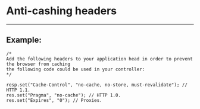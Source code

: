 # Anti-cashing headers 
-------

## Example:


    /*
    Add the following headers to your application head in order to prevent the browser from caching
    the following code could be used in your controller:
    */

    resp.set("Cache-Control", "no-cache, no-store, must-revalidate"); // HTTP 1.1.
    res.set("Pragma", "no-cache"); // HTTP 1.0.
    res.set("Expires", "0"); // Proxies.
    

